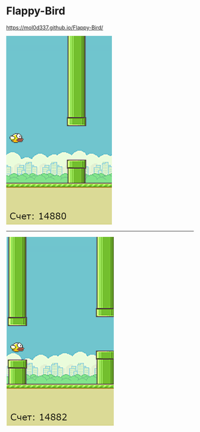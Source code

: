 # **Flappy-Bird**

https://mol0d337.github.io/Flappy-Bird/

![Image alt](img/game1.png)

<hr>

![Image alt](img/game2.png)
